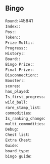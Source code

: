 ## Bingo

`Round:`:45641  
`Index:`:   
`Pos:`:   
`Token:`:   
`Prize Multi:`:   
`Progress:`:   
`History:`:   
`Board:`:   
`Bingo Prize:`:   
`Final Prize:`:   
`Disconnection:`:   
`Booster:`:   
`scores`:   
`has_played`:   
`Is_first_progress`:   
`wild_ball`:   
`rare_stamp_list`:   
`commodities`:   
`Is_ranking_change`:   
`multi_commodities`:   
`Debug`:   
`Chest list`:   
`Extra Chest`:   
`Guide`:   
`board_type`:   
`bingo guide`:   